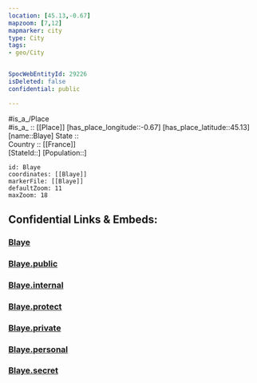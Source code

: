 ```yaml
---
location: [45.13,-0.67] 
mapzoom: [7,12] 
mapmarker: city 
type: City
tags:
- geo/City


SpocWebEntityId: 29226
isDeleted: false
confidential: public

---
```

#is_a_/Place  
#is_a_ :: [[Place]] 
[has_place_longitude::-0.67] 
[has_place_latitude::45.13] 
[name::Blaye] 
State ::  
Country :: [[France]]  
[StateId::] 
[Population::] 



```leaflet
id: Blaye
coordinates: [[Blaye]] 
markerFile: [[Blaye]] 
defaultZoom: 11 
maxZoom: 18
```


## Confidential Links & Embeds: 

### [Blaye](/_Standards/Earth/Continent/Europe/Europe~West/France/regions~France/Nouvelle-Aquitaine/Blaye.md) 

### [Blaye.public](/_public/Earth/Continent/Europe/Europe~West/France/regions~France/Nouvelle-Aquitaine/Blaye.public.md) 

### [Blaye.internal](/_internal/Earth/Continent/Europe/Europe~West/France/regions~France/Nouvelle-Aquitaine/Blaye.internal.md) 

### [Blaye.protect](/_protect/Earth/Continent/Europe/Europe~West/France/regions~France/Nouvelle-Aquitaine/Blaye.protect.md) 

### [Blaye.private](/_private/Earth/Continent/Europe/Europe~West/France/regions~France/Nouvelle-Aquitaine/Blaye.private.md) 

### [Blaye.personal](/_personal/Earth/Continent/Europe/Europe~West/France/regions~France/Nouvelle-Aquitaine/Blaye.personal.md) 

### [Blaye.secret](/_secret/Earth/Continent/Europe/Europe~West/France/regions~France/Nouvelle-Aquitaine/Blaye.secret.md)

